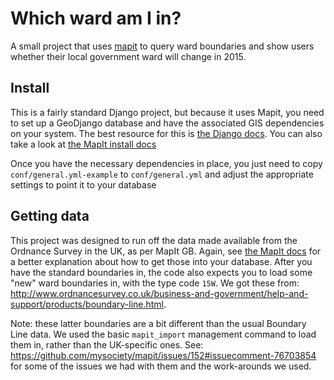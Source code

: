 Which ward am I in?
===================

A small project that uses [mapit](http://mapit.mysociety.org) to query ward
boundaries and show users whether their local government ward will change in
2015.

Install
-------
This is a fairly standard Django project, but because it uses Mapit, you need
to set up a GeoDjango database and have the associated GIS dependencies on
your system. The best resource for this is [the Django docs](https://docs.djangoproject.com/en/1.7/ref/contrib/gis/). You can also take a look at [the MapIt install docs](http://mapit.poplus.org/docs/self-hosted/install/)

Once you have the necessary dependencies in place, you just need to copy
`conf/general.yml-example` to `conf/general.yml` and adjust the appropriate
settings to point it to your database

Getting data
------------
This project was designed to run off the data made available from the Ordnance
Survey in the UK, as per MapIt GB. Again, see [the MapIt docs](http://mapit.poplus.org/docs/self-hosted/import/)
for a better explanation about how to get those into your database. After you
have the standard boundaries in, the code also expects you to load some "new"
ward boundaries in, with the type code `15W`. We got these from: http://www.ordnancesurvey.co.uk/business-and-government/help-and-support/products/boundary-line.html.

Note: these latter boundaries are a bit different than the usual Boundary Line
data. We used the basic `mapit_import` management command to load them in,
rather than the UK-specific ones. See: https://github.com/mysociety/mapit/issues/152#issuecomment-76703854
for some of the issues we had with them and the work-arounds we used.